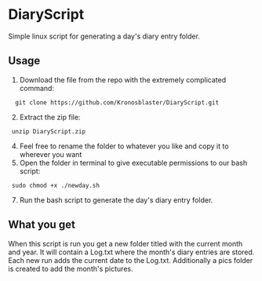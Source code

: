 # DiaryScript
Simple linux script for generating a day's diary entry folder.

## Usage
1. Download the file from the repo with the extremely complicated command:
```
  git clone https://github.com/Kronosblaster/DiaryScript.git
```
2. Extract the zip file:
 ```
  unzip DiaryScript.zip
```
4. Feel free to rename the folder to whatever you like and copy it to wherever you want
5. Open the folder in terminal to give executable permissions to our bash script:
 ```
  sudo chmod +x ./newday.sh
```
7. Run the bash script to generate the day's diary entry folder.

## What you get
When this script is run you get a new folder titled with the current month and year. It will contain a Log.txt where the month's diary entries are stored. Each new run adds the current date to the Log.txt. Additionally a pics folder is created to add the month's pictures.
